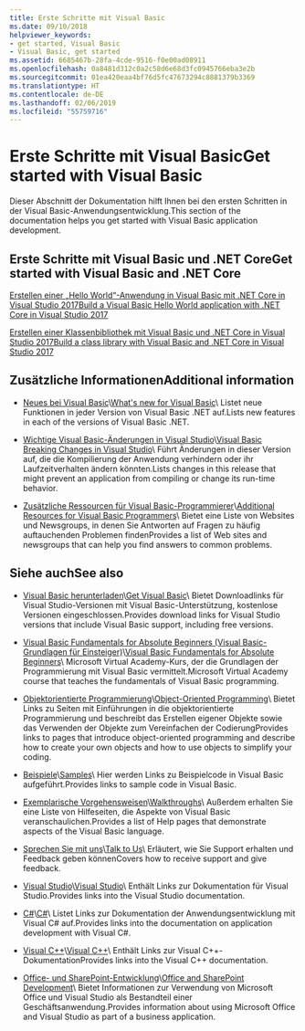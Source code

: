 ```yaml
---
title: Erste Schritte mit Visual Basic
ms.date: 09/10/2018
helpviewer_keywords:
- get started, Visual Basic
- Visual Basic, get started
ms.assetid: 6685467b-28fa-4cde-9516-f0e00ad08911
ms.openlocfilehash: 0a8481d312c0a2c58d6e68d3fc0945766eba3e2b
ms.sourcegitcommit: 01ea420eaa4bf76d5fc47673294c8881379b3369
ms.translationtype: HT
ms.contentlocale: de-DE
ms.lasthandoff: 02/06/2019
ms.locfileid: "55759716"
---
```

# <a name="get-started-with-visual-basic"></a><span data-ttu-id="5d378-102">Erste Schritte mit Visual Basic</span><span class="sxs-lookup"><span data-stu-id="5d378-102">Get started with Visual Basic</span></span>
<span data-ttu-id="5d378-103">Dieser Abschnitt der Dokumentation hilft Ihnen bei den ersten Schritten in der Visual Basic-Anwendungsentwicklung.</span><span class="sxs-lookup"><span data-stu-id="5d378-103">This section of the documentation helps you get started with Visual Basic application development.</span></span>  
  
## <a name="get-started-with-visual-basic-and-net-core"></a><span data-ttu-id="5d378-104">Erste Schritte mit Visual Basic und .NET Core</span><span class="sxs-lookup"><span data-stu-id="5d378-104">Get started with Visual Basic and .NET Core</span></span>

[<span data-ttu-id="5d378-105">Erstellen einer „Hello World“-Anwendung in Visual Basic mit .NET Core in Visual Studio 2017</span><span class="sxs-lookup"><span data-stu-id="5d378-105">Build a Visual Basic Hello World application with .NET Core in Visual Studio 2017</span></span>](../../core/tutorials/vb-with-visual-studio.md)

[<span data-ttu-id="5d378-106">Erstellen einer Klassenbibliothek mit Visual Basic und .NET Core in Visual Studio 2017</span><span class="sxs-lookup"><span data-stu-id="5d378-106">Build a class library with Visual Basic and .NET Core in Visual Studio 2017</span></span>](../../core/tutorials/vb-library-with-visual-studio.md)  

## <a name="additional-information"></a><span data-ttu-id="5d378-107">Zusätzliche Informationen</span><span class="sxs-lookup"><span data-stu-id="5d378-107">Additional information</span></span>

- <span data-ttu-id="5d378-108">[Neues bei Visual Basic](whats-new.md)\\</span><span class="sxs-lookup"><span data-stu-id="5d378-108">[What's new for Visual Basic](whats-new.md)\\</span></span>
<span data-ttu-id="5d378-109">Listet neue Funktionen in jeder Version von Visual Basic .NET auf.</span><span class="sxs-lookup"><span data-stu-id="5d378-109">Lists new features in each of the versions of Visual Basic .NET.</span></span>

- <span data-ttu-id="5d378-110">[Wichtige Visual Basic-Änderungen in Visual Studio](breaking-changes-in-visual-studio.md)\\</span><span class="sxs-lookup"><span data-stu-id="5d378-110">[Visual Basic Breaking Changes in Visual Studio](breaking-changes-in-visual-studio.md)\\</span></span>
<span data-ttu-id="5d378-111">Führt Änderungen in dieser Version auf, die die Kompilierung der Anwendung verhindern oder ihr Laufzeitverhalten ändern könnten.</span><span class="sxs-lookup"><span data-stu-id="5d378-111">Lists changes in this release that might prevent an application from compiling or change its run-time behavior.</span></span>

- <span data-ttu-id="5d378-112">[Zusätzliche Ressourcen für Visual Basic-Programmierer](additional-resources.md)\\</span><span class="sxs-lookup"><span data-stu-id="5d378-112">[Additional Resources for Visual Basic Programmers](additional-resources.md)\\</span></span>
<span data-ttu-id="5d378-113">Bietet eine Liste von Websites und Newsgroups, in denen Sie Antworten auf Fragen zu häufig auftauchenden Problemen finden</span><span class="sxs-lookup"><span data-stu-id="5d378-113">Provides a list of Web sites and newsgroups that can help you find answers to common problems.</span></span>

## <a name="see-also"></a><span data-ttu-id="5d378-114">Siehe auch</span><span class="sxs-lookup"><span data-stu-id="5d378-114">See also</span></span>

- <span data-ttu-id="5d378-115">[Visual Basic herunterladen](https://aka.ms/vsdownload?utm_source=mscom&utm_campaign=msdocs)\\</span><span class="sxs-lookup"><span data-stu-id="5d378-115">[Get Visual Basic](https://aka.ms/vsdownload?utm_source=mscom&utm_campaign=msdocs)\\</span></span>
<span data-ttu-id="5d378-116">Bietet Downloadlinks für Visual Studio-Versionen mit Visual Basic-Unterstützung, kostenlose Versionen eingeschlossen.</span><span class="sxs-lookup"><span data-stu-id="5d378-116">Provides download links for Visual Studio versions that include Visual Basic support, including free versions.</span></span>

- <span data-ttu-id="5d378-117">[Visual Basic Fundamentals for Absolute Beginners (Visual Basic-Grundlagen für Einsteiger)](https://mva.microsoft.com/en-US/training-courses/visual-basic-fundamentals-for-absolute-beginners-16507)\\</span><span class="sxs-lookup"><span data-stu-id="5d378-117">[Visual Basic Fundamentals for Absolute Beginners](https://mva.microsoft.com/en-US/training-courses/visual-basic-fundamentals-for-absolute-beginners-16507)\\</span></span>
<span data-ttu-id="5d378-118">Microsoft Virtual Academy-Kurs, der die Grundlagen der Programmierung mit Visual Basic vermittelt.</span><span class="sxs-lookup"><span data-stu-id="5d378-118">Microsoft Virtual Academy course that teaches the fundamentals of Visual Basic programming.</span></span>

- <span data-ttu-id="5d378-119">[Objektorientierte Programmierung](../programming-guide/concepts/object-oriented-programming.md)\\</span><span class="sxs-lookup"><span data-stu-id="5d378-119">[Object-Oriented Programming](../programming-guide/concepts/object-oriented-programming.md)\\</span></span>
<span data-ttu-id="5d378-120">Bietet Links zu Seiten mit Einführungen in die objektorientierte Programmierung und beschreibt das Erstellen eigener Objekte sowie das Verwenden der Objekte zum Vereinfachen der Codierung</span><span class="sxs-lookup"><span data-stu-id="5d378-120">Provides links to pages that introduce object-oriented programming and describe how to create your own objects and how to use objects to simplify your coding.</span></span>

- <span data-ttu-id="5d378-121">[Beispiele](../../visual-basic/sample-applications.md)\\</span><span class="sxs-lookup"><span data-stu-id="5d378-121">[Samples](../../visual-basic/sample-applications.md)\\</span></span>
<span data-ttu-id="5d378-122">Hier werden Links zu Beispielcode in Visual Basic aufgeführt.</span><span class="sxs-lookup"><span data-stu-id="5d378-122">Provides links to sample code in Visual Basic.</span></span>

- <span data-ttu-id="5d378-123">[Exemplarische Vorgehensweisen](../../visual-basic/walkthroughs.md)\\</span><span class="sxs-lookup"><span data-stu-id="5d378-123">[Walkthroughs](../../visual-basic/walkthroughs.md)\\</span></span>
<span data-ttu-id="5d378-124">Außerdem erhalten Sie eine Liste von Hilfeseiten, die Aspekte von Visual Basic veranschaulichen.</span><span class="sxs-lookup"><span data-stu-id="5d378-124">Provides a list of Help pages that demonstrate aspects of the Visual Basic language.</span></span>

- <span data-ttu-id="5d378-125">[Sprechen Sie mit uns](/visualstudio/ide/talk-to-us)\\</span><span class="sxs-lookup"><span data-stu-id="5d378-125">[Talk to Us](/visualstudio/ide/talk-to-us)\\</span></span>
<span data-ttu-id="5d378-126">Erläutert, wie Sie Support erhalten und Feedback geben können</span><span class="sxs-lookup"><span data-stu-id="5d378-126">Covers how to receive support and give feedback.</span></span>

- <span data-ttu-id="5d378-127">[Visual Studio](/visualstudio/)\\</span><span class="sxs-lookup"><span data-stu-id="5d378-127">[Visual Studio](/visualstudio/)\\</span></span>
<span data-ttu-id="5d378-128">Enthält Links zur Dokumentation für Visual Studio.</span><span class="sxs-lookup"><span data-stu-id="5d378-128">Provides links into the Visual Studio documentation.</span></span>

- <span data-ttu-id="5d378-129">[C#](../../csharp/index.md)\\</span><span class="sxs-lookup"><span data-stu-id="5d378-129">[C#](../../csharp/index.md)\\</span></span>
<span data-ttu-id="5d378-130">Listet Links zur Dokumentation der Anwendungsentwicklung mit Visual C# auf.</span><span class="sxs-lookup"><span data-stu-id="5d378-130">Provides links into the documentation on application development with Visual C#.</span></span>

- <span data-ttu-id="5d378-131">[Visual C++](/cpp/)\\</span><span class="sxs-lookup"><span data-stu-id="5d378-131">[Visual C++](/cpp/)\\</span></span>
<span data-ttu-id="5d378-132">Enthält Links zur Visual C++-Dokumentation</span><span class="sxs-lookup"><span data-stu-id="5d378-132">Provides links into the Visual C++ documentation.</span></span>

- <span data-ttu-id="5d378-133">[Office- und SharePoint-Entwicklung](/visualstudio/vsto/office-and-sharepoint-development-in-visual-studio)\\</span><span class="sxs-lookup"><span data-stu-id="5d378-133">[Office and SharePoint Development](/visualstudio/vsto/office-and-sharepoint-development-in-visual-studio)\\</span></span>
<span data-ttu-id="5d378-134">Bietet Informationen zur Verwendung von Microsoft Office und Visual Studio als Bestandteil einer Geschäftsanwendung.</span><span class="sxs-lookup"><span data-stu-id="5d378-134">Provides information about using Microsoft Office and Visual Studio as part of a business application.</span></span>
